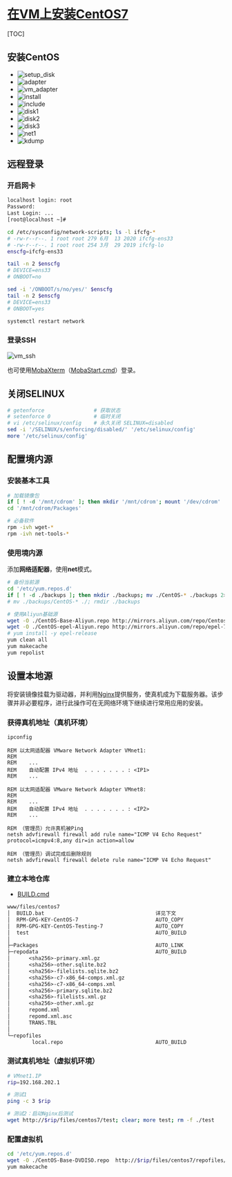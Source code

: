<link rel="stylesheet" href="https://zhmhbest.gitee.io/hellomathematics/style/index.css">
<script src="https://zhmhbest.gitee.io/hellomathematics/style/index.js"></script>

# [在VM上安装CentOS7](../index.html)

[TOC]

## 安装CentOS

- ![setup_disk](./images/setup_disk.png)
- ![adapter](./images/adapter.png)
- ![vm_adapter](./images/vm_adapter.png)
- ![install](./images/centos7_install.png)
- ![include](./images/centos7_include.png)
- ![disk1](./images/centos7_disk1.png)
- ![disk2](./images/centos7_disk2.png)
- ![disk3](./images/centos7_disk3.png)
- ![net1](./images/centos7_net1.png)
- ![kdump](./images/centos7_kdump.png)

## 远程登录

### 开启网卡

```txt
localhost login: root
Password:
Last Login: ...
[root@localhost ~]#
```

```bash
cd /etc/sysconfig/network-scripts; ls -l ifcfg-*
# -rw-r--r--. 1 root root 279 6月  13 2020 ifcfg-ens33
# -rw-r--r--. 1 root root 254 3月  29 2019 ifcfg-lo
enscfg=ifcfg-ens33

tail -n 2 $enscfg
# DEVICE=ens33
# ONBOOT=no

sed -i '/ONBOOT/s/no/yes/' $enscfg
tail -n 2 $enscfg
# DEVICE=ens33
# ONBOOT=yes

systemctl restart network
```

### 登录SSH

![vm_ssh](./images/vm_ssh.png)

也可使用[MobaXterm](https://mobaxterm.mobatek.net/download-home-edition.html)（[MobaStart.cmd](./codes/MobaStart.cmd)）登录。

## 关闭SELINUX

```bash
# getenforce                # 获取状态
# setenforce 0              # 临时关闭
# vi /etc/selinux/config    # 永久关闭 SELINUX=disabled
sed -i '/SELINUX/s/enforcing/disabled/' '/etc/selinux/config'
more '/etc/selinux/config'
```

## 配置境内源

### 安装基本工具

```bash
# 加载镜像包
if [ ! -d '/mnt/cdrom' ]; then mkdir '/mnt/cdrom'; mount '/dev/cdrom' '/mnt/cdrom'; fi
cd '/mnt/cdrom/Packages'

# 必备软件
rpm -ivh wget-*
rpm -ivh net-tools-*
```

### 使用境内源

添加**网络适配器**，使用**net**模式。

```bash
# 备份当前源
cd '/etc/yum.repos.d'
if [ ! -d ./backups ]; then mkdir ./backups; mv ./CentOS-* ./backups 2>/dev/null || echo Nothing will be moved.; fi
# mv ./backups/CentOS-* ./; rmdir ./backups

# 使用Aliyun基础源
wget -O ./CentOS-Base-Aliyun.repo http://mirrors.aliyun.com/repo/Centos-7.repo
wget -O ./CentOS-epel-Aliyun.repo http://mirrors.aliyun.com/repo/epel-7.repo
# yum install -y epel-release
yum clean all
yum makecache
yum repolist
```

## 设置本地源

将安装镜像挂载为驱动器，并利用[Nginx](http://nginx.org/en/download.html)提供服务，使真机成为下载服务器。该步骤并非必要程序，进行此操作可在无网络环境下继续进行常用应用的安装。

### 获得真机地址（真机环境）

```batch
ipconfig

REM 以太网适配器 VMware Network Adapter VMnet1:
REM
REM    ...
REM    自动配置 IPv4 地址  . . . . . . . : <IP1>
REM    ...

REM 以太网适配器 VMware Network Adapter VMnet8:
REM
REM    ...
REM    自动配置 IPv4 地址  . . . . . . . : <IP2>
REM    ...

REM （管理员）允许真机被Ping
netsh advfirewall firewall add rule name="ICMP V4 Echo Request" protocol=icmpv4:8,any dir=in action=allow

REM （管理员）调试完成后删除规则
netsh advfirewall firewall delete rule name="ICMP V4 Echo Request"
```

### 建立本地仓库

- [BUILD.cmd](./codes/BUILD.cmd)

```txt
www/files/centos7
│  BUILD.bat                                    详见下文
│  RPM-GPG-KEY-CentOS-7                         AUTO_COPY
│  RPM-GPG-KEY-CentOS-Testing-7                 AUTO_COPY
│  test                                         AUTO_BUILD
│
├─Packages                                      AUTO_LINK
├─repodata                                      AUTO_BUILD
│      <sha256>-primary.xml.gz
│      <sha256>-other.sqlite.bz2
│      <sha256>-filelists.sqlite.bz2
│      <sha256>-c7-x86_64-comps.xml.gz
│      <sha256>-c7-x86_64-comps.xml
│      <sha256>-primary.sqlite.bz2
│      <sha256>-filelists.xml.gz
│      <sha256>-other.xml.gz
│      repomd.xml
│      repomd.xml.asc
│      TRANS.TBL
│
└─repofiles
        local.repo                              AUTO_BUILD
```

### 测试真机地址（虚拟机环境）

```bash
# VMnet1.IP
rip=192.168.202.1

# 测试1
ping -c 3 $rip

# 测试2：启动Nginx后测试
wget http://$rip/files/centos7/test; clear; more test; rm -f ./test
```

### 配置虚拟机

```bash
cd '/etc/yum.repos.d'
wget -O ./CentOS-Base-DVDISO.repo  http://$rip/files/centos7/repofiles/local.repo
yum makecache
```
